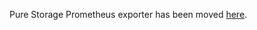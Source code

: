 Pure Storage Prometheus exporter has been moved [here](https://github.com/PureStorage-OpenConnect/pure-exporter).

